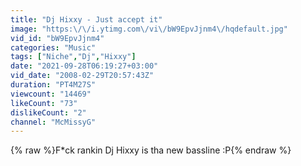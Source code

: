 ```yaml
---
title: "Dj Hixxy - Just accept it"
image: "https:\/\/i.ytimg.com\/vi\/bW9EpvJjnm4\/hqdefault.jpg"
vid_id: "bW9EpvJjnm4"
categories: "Music"
tags: ["Niche","Dj","Hixxy"]
date: "2021-09-28T06:19:27+03:00"
vid_date: "2008-02-29T20:57:43Z"
duration: "PT4M27S"
viewcount: "14469"
likeCount: "73"
dislikeCount: "2"
channel: "McMissyG"
---
```

{% raw %}F*ck rankin Dj Hixxy is tha new bassline :P{% endraw %}
